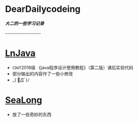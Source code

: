   DearDailycodeing
  ================
 **_大二的一些学习记录_**<br>

 ------------------<br>
 # [LnJava](https://github.com/anlance/anlance/tree/master/LnJava)
   * `CDUT`2016级 《java程序设计使用教程》（第二版）课后实验代码<br>
   * 部分输出的内容作了一些小修改<br>
   * _( ﾟДﾟ)ﾉ<br>
 # [SeaLong](https://github.com/anlance/anlance/tree/master/SeaLong)
   * 放了一些奇妙的东西<pr>